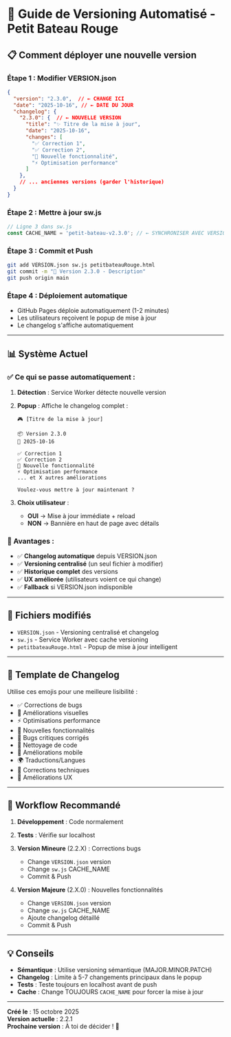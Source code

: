 # 🔄 Guide de Versioning Automatisé - Petit Bateau Rouge

## 📋 Comment déployer une nouvelle version

### Étape 1 : Modifier VERSION.json

```json
{
  "version": "2.3.0",  // ← CHANGE ICI
  "date": "2025-10-16", // ← DATE DU JOUR
  "changelog": {
    "2.3.0": {  // ← NOUVELLE VERSION
      "title": "✨ Titre de la mise à jour",
      "date": "2025-10-16",
      "changes": [
        "✅ Correction 1",
        "✅ Correction 2",
        "🎨 Nouvelle fonctionnalité",
        "⚡ Optimisation performance"
      ]
    },
    // ... anciennes versions (garder l'historique)
  }
}
```

### Étape 2 : Mettre à jour sw.js

```javascript
// Ligne 3 dans sw.js
const CACHE_NAME = 'petit-bateau-v2.3.0'; // ← SYNCHRONISER AVEC VERSION.json
```

### Étape 3 : Commit et Push

```bash
git add VERSION.json sw.js petitbateauRouge.html
git commit -m "🚀 Version 2.3.0 - Description"
git push origin main
```

### Étape 4 : Déploiement automatique

- GitHub Pages déploie automatiquement (1-2 minutes)
- Les utilisateurs reçoivent le popup de mise à jour
- Le changelog s'affiche automatiquement

---

## 📊 Système Actuel

### ✅ Ce qui se passe automatiquement :

1. **Détection** : Service Worker détecte nouvelle version
2. **Popup** : Affiche le changelog complet :
   ```
   🎮 [Titre de la mise à jour]
   
   📦 Version 2.3.0
   📅 2025-10-16
   
   ✅ Correction 1
   ✅ Correction 2
   🎨 Nouvelle fonctionnalité
   ⚡ Optimisation performance
   ... et X autres améliorations
   
   Voulez-vous mettre à jour maintenant ?
   ```

3. **Choix utilisateur** :
   - **OUI** → Mise à jour immédiate + reload
   - **NON** → Bannière en haut de page avec détails

### 🎯 Avantages :

- ✅ **Changelog automatique** depuis VERSION.json
- ✅ **Versioning centralisé** (un seul fichier à modifier)
- ✅ **Historique complet** des versions
- ✅ **UX améliorée** (utilisateurs voient ce qui change)
- ✅ **Fallback** si VERSION.json indisponible

---

## 🔧 Fichiers modifiés

- `VERSION.json` - Versioning centralisé et changelog
- `sw.js` - Service Worker avec cache versioning
- `petitbateauRouge.html` - Popup de mise à jour intelligent

---

## 📝 Template de Changelog

Utilise ces emojis pour une meilleure lisibilité :

- ✅ Corrections de bugs
- 🎨 Améliorations visuelles
- ⚡ Optimisations performance
- 🚀 Nouvelles fonctionnalités
- 🐛 Bugs critiques corrigés
- 🧹 Nettoyage de code
- 📱 Améliorations mobile
- 🌍 Traductions/Langues
- 🔧 Corrections techniques
- 💖 Améliorations UX

---

## 🎯 Workflow Recommandé

1. **Développement** : Code normalement
2. **Tests** : Vérifie sur localhost
3. **Version Mineure** (2.2.X) : Corrections bugs
   - Change `VERSION.json` version
   - Change `sw.js` CACHE_NAME
   - Commit & Push
   
4. **Version Majeure** (2.X.0) : Nouvelles fonctionnalités
   - Change `VERSION.json` version
   - Change `sw.js` CACHE_NAME
   - Ajoute changelog détaillé
   - Commit & Push

---

## 💡 Conseils

- **Sémantique** : Utilise versioning sémantique (MAJOR.MINOR.PATCH)
- **Changelog** : Limite à 5-7 changements principaux dans le popup
- **Tests** : Teste toujours en localhost avant de push
- **Cache** : Change TOUJOURS `CACHE_NAME` pour forcer la mise à jour

---

**Créé le** : 15 octobre 2025  
**Version actuelle** : 2.2.1  
**Prochaine version** : À toi de décider ! 🚀
